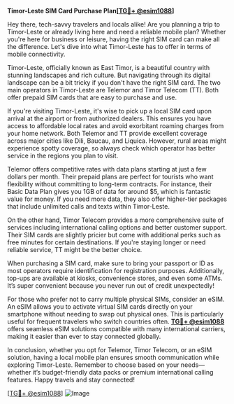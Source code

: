 **Timor-Leste SIM Card Purchase Plan[[TG💪+ @esim1088](https://t.me/s/esim1088)]**

Hey there, tech-savvy travelers and locals alike! Are you planning a trip to Timor-Leste or already living here and need a reliable mobile plan? Whether you're here for business or leisure, having the right SIM card can make all the difference. Let's dive into what Timor-Leste has to offer in terms of mobile connectivity.

Timor-Leste, officially known as East Timor, is a beautiful country with stunning landscapes and rich culture. But navigating through its digital landscape can be a bit tricky if you don't have the right SIM card. The two main operators in Timor-Leste are Telemor and Timor Telecom (TT). Both offer prepaid SIM cards that are easy to purchase and use. 

If you're visiting Timor-Leste, it's wise to pick up a local SIM card upon arrival at the airport or from authorized dealers. This ensures you have access to affordable local rates and avoid exorbitant roaming charges from your home network. Both Telemor and TT provide excellent coverage across major cities like Dili, Baucau, and Liquica. However, rural areas might experience spotty coverage, so always check which operator has better service in the regions you plan to visit.

Telemor offers competitive rates with data plans starting at just a few dollars per month. Their prepaid plans are perfect for tourists who want flexibility without committing to long-term contracts. For instance, their Basic Data Plan gives you 1GB of data for around $5, which is fantastic value for money. If you need more data, they also offer higher-tier packages that include unlimited calls and texts within Timor-Leste.

On the other hand, Timor Telecom provides a more comprehensive suite of services including international calling options and better customer support. Their SIM cards are slightly pricier but come with additional perks such as free minutes for certain destinations. If you're staying longer or need reliable service, TT might be the better choice.

When purchasing a SIM card, make sure to bring your passport or ID as most operators require identification for registration purposes. Additionally, top-ups are available at kiosks, convenience stores, and even some ATMs. It’s super convenient because you never run out of credit unexpectedly!

For those who prefer not to carry multiple physical SIMs, consider an eSIM. An eSIM allows you to activate virtual SIM cards directly on your smartphone without needing to swap out physical ones. This is particularly useful for frequent travelers who switch countries often. **[TG💪+ @esim1088](https://t.me/s/esim1088)** offers seamless eSIM solutions compatible with many international carriers, making it easier than ever to stay connected globally.

In conclusion, whether you opt for Telemor, Timor Telecom, or an eSIM solution, having a local mobile plan ensures smooth communication while exploring Timor-Leste. Remember to choose based on your needs—whether it’s budget-friendly data packs or premium international calling features. Happy travels and stay connected!

[[TG💪+ @esim1088](https://t.me/s/esim1088)] ![Image](https://i.postimg.cc/Y0z9fWf4/image.png)